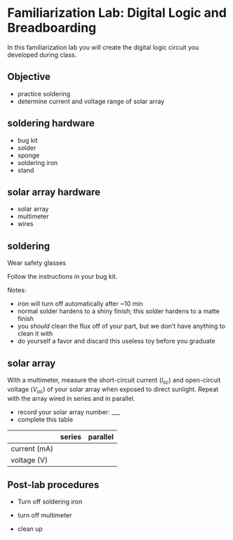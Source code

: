 # Familiarization Lab: Digital Logic and Breadboarding

In this familiarization lab you will create the digital logic circuit you developed during class. 



## Objective

- practice soldering
- determine current and voltage range of solar array



## soldering hardware

- bug kit
- solder
- sponge
- soldering iron
- stand



## solar array hardware

- solar array
- multimeter
- wires



## soldering

Wear safety glasses

Follow the instructions in your bug kit. 

Notes:

- iron will turn off automatically after ~10 min
- normal solder hardens to a shiny finish; this solder hardens to a matte finish
- you *should* clean the flux off of your part, but we don’t have anything to clean it with
- do yourself a favor and discard this useless toy before you graduate



## solar array

With a multimeter, measure the short-circuit current ($I_{sc}$) and open-circuit voltage ($V_{oc}$) of your solar array when exposed to direct sunlight. Repeat with the array wired in series and in parallel. 



- record your solar array number: ___
- complete this table

|              | series | parallel |
| ------------ | ------ | -------- |
| current (mA) |        |          |
| voltage (V)  |        |          |



## Post-lab procedures

- Turn off soldering iron

- turn off multimeter

- clean up

 